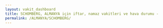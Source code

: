```yaml
---
layout: vakit_dashboard
title: SCHOMBERG, ALMANYA için iftar, namaz vakitleri ve hava durumu - ilçe/eyalet seç
permalink: /ALMANYA/SCHOMBERG/
---
```


<script type="text/javascript">
  var GLOBAL_COUNTRY = 'ALMANYA';
  var GLOBAL_CITY = 'SCHOMBERG';
  var GLOBAL_STATE = '';
  var lat = 72;
  var lon = 21;
</script>
